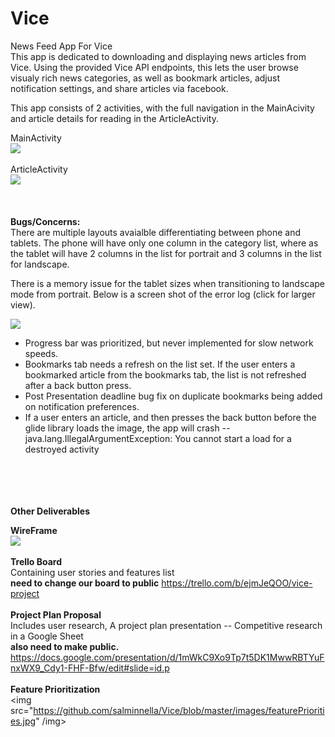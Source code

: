 # Vice
News Feed App For Vice<br>
This app is dedicated to downloading and displaying news articles from Vice.  Using the provided Vice API endpoints, this lets the user browse visualy rich news categories, as well as bookmark articles, adjust notification settings, and share articles via facebook.

This app consists of 2 activities, with the full navigation in the MainAcivity and article details for reading in the          ArticleActivity.  


MainActivity<br>
<img src="https://github.com/salminnella/Vice/blob/master/images/MainActivity.png" />
<br><br>
ArticleActivity<br>
<img src="https://github.com/salminnella/Vice/blob/master/images/ArticleActivity.png" />
<br><br>
<br><br>
<b>Bugs/Concerns:</b><br>
There are multiple layouts avaialble differentiating between phone and tablets.  The phone will have only one column in the category list, where as the tablet will have 2 columns in the list for portrait and 3 columns in the list for landscape.  

There is a memory issue for the tablet sizes when transitioning to landscape mode from portrait. Below is a screen shot of the error log (click for larger view).

<img src="https://raw.githubusercontent.com/salminnella/Vice/master/images/logcat.jpg" />

<ul>
    <li>Progress bar was prioritized, but never implemented for slow network speeds.</li>
    <li>Bookmarks tab needs a refresh on the list set. If the user enters a bookmarked article from the bookmarks tab, the list is not refreshed after a back button press.</li>
    <li>Post Presentation deadline bug fix on duplicate bookmarks being added on notification preferences.</li>
    <li>If a user enters an article, and then presses the back button before the glide library loads the image, the app will crash -- java.lang.IllegalArgumentException: You cannot start a load for a destroyed activity</li>
</ul>
<br><br>
<br><br>
<b>Other Deliverables</b><br>

<b>WireFrame</b><br>
<img src="https://github.com/salminnella/Vice/blob/master/images/wireFrame.jpg" />
<br><br>
<b>Trello Board</b><br>
Containing user stories and features list<br>
<b>need to change our board to public</b>
https://trello.com/b/ejmJeQOO/vice-project
<br><br>
<b>Project Plan Proposal</b><br>
Includes user research, A project plan presentation  -- Competitive research in a Google Sheet<br>
<b>also need to make public.</b>
https://docs.google.com/presentation/d/1mWkC9Xo9Tp7t5DK1MwwRBTYuFnxWX9_Cdy1-FHF-Bfw/edit#slide=id.p
<br><br>
<b>Feature Prioritization</b><br>
<img src="https://github.com/salminnella/Vice/blob/master/images/featurePriorities.jpg" /img>

